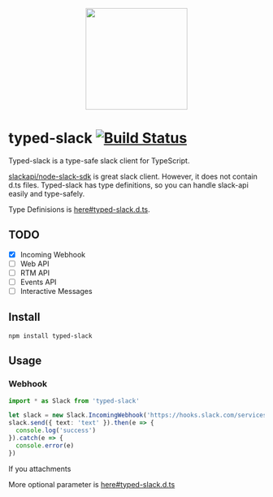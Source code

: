 <p align="center">
    <img src="https://raw.githubusercontent.com/starhoshi/typed-slack/master/docs/logo.png" width='200px' />
</p>

# typed-slack [![Build Status](https://travis-ci.org/starhoshi/typed-slack.svg?branch=master)](https://travis-ci.org/starhoshi/typed-slack)

Typed-slack is a type-safe slack client for TypeScript.

[slackapi/node\-slack\-sdk](https://github.com/slackapi/node-slack-sdk) is great slack client. However, it does not contain d.ts files. Typed-slack has type definitions, so you can handle slack-api easily and type-safely.

Type Definisions is [here#typed\-slack\.d\.ts](https://github.com/starhoshi/typed-slack/blob/master/out/typed-slack.d.ts).

## TODO

* [x] Incoming Webhook
* [ ] Web API
* [ ] RTM API
* [ ] Events API
* [ ] Interactive Messages

## Install

```
npm install typed-slack
```

## Usage

### Webhook

```ts
import * as Slack from 'typed-slack'

let slack = new Slack.IncomingWebhook('https://hooks.slack.com/services/.......')
slack.send({ text: 'text' }).then(e => {
  console.log('success')
}).catch(e => {
  console.error(e)
})
```

If you  attachments

More optional parameter is [here#typed\-slack\.d\.ts](https://github.com/starhoshi/typed-slack/blob/master/out/typed-slack.d.ts)
